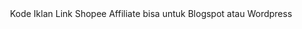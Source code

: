 <img src="https://rasarab.files.wordpress.com/2024/04/kode-iklan-link-shopee-affiliate-rasarab.jpeg?w=536" alt="" class="wp-image-7868"/>
Kode Iklan Link Shopee Affiliate bisa untuk Blogspot atau Wordpress
